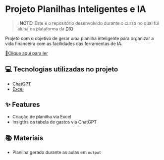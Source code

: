 
# Projeto Planilhas Inteligentes e IA


 > ℹ️ **NOTE:** Este é o repositório desenvolvido durante o curso no qual fui aluna na plataforma da [DIO](https://dio.me)

Projeto com o objetivo de gerar uma planilha inteligente para organizar a vida financeira com as facilidades das ferramentas de IA.

<a href="https://github.com/nadia-noda/planilha-inteligente-dio/blob/main/Exel%20-%20Planilha%20Inteligente.xlsx" title="View EXCEL now"> 📕Clique aqui para ler</a>

## 💻 Tecnologias utilizadas no projeto

- [ChatGPT](https://chat.openai.com/) 
- [Excel](https://www.microsoft.com/en/microsoft-365/excel)


## ✨ Features

- Criação de planilha via Excel
- Insigths da tabela de gastos via ChatGPT

## 📚 Materiais

- Planilha gerado durante as aulas em `output`



